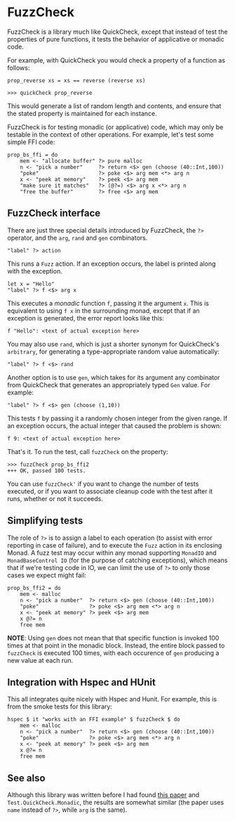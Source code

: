 # FuzzCheck

FuzzCheck is a library much like QuickCheck, except that instead of test the
properties of pure functions, it tests the behavior of applicative or monadic
code.

For example, with QuickCheck you would check a property of a function as
follows:

    prop_reverse xs = xs == reverse (reverse xs)
    
    >>> quickCheck prop_reverse

This would generate a list of random length and contents, and ensure that the
stated property is maintained for each instance.

FuzzCheck is for testing monadic (or applicative) code, which may only be
testable in the context of other operations.  For example, let's test some
simple FFI code:

    prop_bs_ffi = do
        mem <- "allocate buffer" ?> pure malloc
        n <- "pick a number"     ?> return <$> gen (choose (40::Int,100))
        "poke"                   ?> poke <$> arg mem <*> arg n
        x <- "peek at memory"    ?> peek <$> arg mem
        "make sure it matches"   ?> (@?=) <$> arg x <*> arg n
        "free the buffer"        ?> free <$> arg mem

## FuzzCheck interface

There are just three special details introduced by FuzzCheck, the `?>`
operator, and the `arg`, `rand` and `gen` combinators.

    "label" ?> action
    
This runs a `Fuzz` action.  If an exception occurs, the label is printed
along with the exception.

    let x = "Hello"
    "label" ?> f <$> arg x
    
This executes a *monadic* function `f`, passing it the argument `x`.  This is
equivalent to using `f x` in the surrounding monad, except that if an
exception is generated, the error report looks like this:

    f "Hello": <text of actual exception here>

You may also use `rand`, which is just a shorter synonym for QuickCheck's
`arbitrary`, for generating a type-appropriate random value automatically:

    "label" ?> f <$> rand

Another option is to use `gen`, which takes for its argument any combinator
from QuickCheck that generates an appropriately typed `Gen` value.  For
example:

    "label" ?> f <$> gen (choose (1,10))
    
This tests `f` by passing it a randomly chosen integer from the given range.
If an exception occurs, the actual integer that caused the problem is shown:

    f 9: <text of actual exception here>
    
That's it.  To run the test, call `fuzzCheck` on the property:

    >>> fuzzCheck prop_bs_ffi2
    +++ OK, passed 100 tests.
    
You can use `fuzzCheck'` if you want to change the number of tests executed,
or if you want to associate cleanup code with the test after it runs, whether
or not it succeeds.

## Simplifying tests

The role of `?>` is to assign a label to each operation (to assist with error
reporting in case of failure), and to execute the `Fuzz` action in its
enclosing Monad.  A fuzz test may occur within any monad supporting `MonadIO`
and `MonadBaseControl IO` (for the purpose of catching exceptions), which
means that if we're testing code in IO, we can limit the use of `?>` to only
those cases we expect might fail:

    prop_bs_ffi2 = do
        mem <- malloc
        n <- "pick a number"  ?> return <$> gen (choose (40::Int,100))
        "poke"                ?> poke <$> arg mem <*> arg n
        x <- "peek at memory" ?> peek <$> arg mem
        x @?= n
        free mem

**NOTE**: Using `gen` does not mean that that specific function is invoked 100
times at that point in the monadic block.  Instead, the entire block passed to
`fuzzCheck` is executed 100 times, with each occurence of `gen` producing a
new value at each run.

## Integration with Hspec and HUnit

This all integrates quite nicely with Hspec and Hunit.  For example, this is
from the smoke tests for this library:

    hspec $ it "works with an FFI example" $ fuzzCheck $ do
        mem <- malloc
        n <- "pick a number"  ?> return <$> gen (choose (40::Int,100))
        "poke"                ?> poke <$> arg mem <*> arg n
        x <- "peek at memory" ?> peek <$> arg mem
        x @?= n
        free mem

## See also

Although this library was written before I had found
[this paper](http://citeseerx.ist.psu.edu/viewdoc/summary?doi=10.1.1.118.9528)
and `Test.QuickCheck.Monadic`, the results are somewhat similar (the paper
uses `name` instead of `?>`, while `arg` is the same).

    
